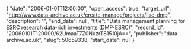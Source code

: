 {
  "date": "2006-01-01T12:00:00", 
  "open_access": true, 
  "target_url": "http://www.data-archive.ac.uk/create-manage/projects/jisc-dmp", 
  "description": "", 
  "end_date": null, 
  "title": "Data management planning for ESRC research data-rich investments (DMP-ESRC)", 
  "record_id": "20060101T120000/62UmaaT7Z0NuzrT81510jA==", 
  "publisher": "data-archive.ac.uk", 
  "slug": 50659338, 
  "start_date": null
}

